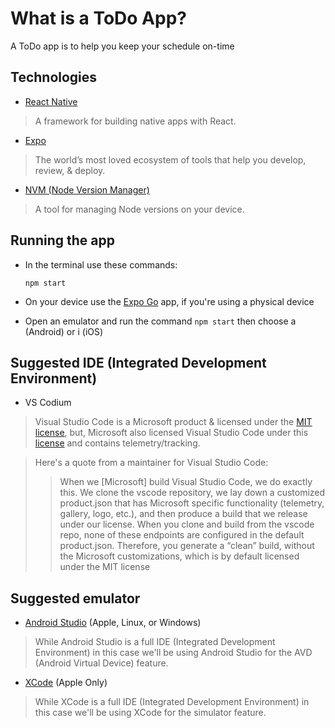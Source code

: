 # What is a ToDo App?

A ToDo app is to help you keep your schedule on-time

## Technologies

- [React Native](https://github.com/facebook/react-native)

> A framework for building native apps with React.

- [Expo](https://expo.dev/)

> The world’s most loved ecosystem of tools that help you develop, review, & deploy.

- [NVM (Node Version Manager)](https://www.freecodecamp.org/news/node-version-manager-nvm-install-guide/)

> A tool for managing Node versions on your device.

## Running the app

- In the terminal use these commands:

  `npm start`

- On your device use the [Expo Go](https://expo.dev/) app, if you're using a physical device

- Open an emulator and run the command `npm start` then choose a (Android) or i (iOS)

## Suggested IDE (Integrated Development Environment)

- VS Codium

> Visual Studio Code is a Microsoft product & licensed under the [MIT license](https://opensource.org/license/mit/), but, Microsoft also licensed Visual Studio Code under this [license](https://code.visualstudio.com/license) and contains telemetry/tracking.

> Here's a quote from a maintainer for Visual Studio Code:
>
> > When we [Microsoft] build Visual Studio Code, we do exactly this. We clone the vscode repository, we lay down a customized product.json that has Microsoft specific functionality (telemetry, gallery, logo, etc.), and then produce a build that we release under our license.
> > When you clone and build from the vscode repo, none of these endpoints are configured in the default product.json. Therefore, you generate a “clean” build, without the Microsoft customizations, which is by default licensed under the MIT license

## Suggested emulator

- [Android Studio](https://developer.android.com/studio) (Apple, Linux, or Windows)

> While Android Studio is a full IDE (Integrated Development Environment) in this case we'll be using Android Studio for the AVD (Android Virtual Device) feature.

- [XCode](https://developer.apple.com/xcode/) (Apple Only)

> While XCode is a full IDE (Integrated Development Environment) in this case we'll be using XCode for the simulator feature.
